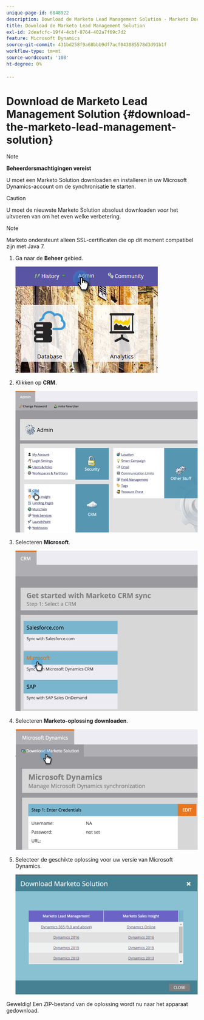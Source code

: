 ```yaml
---
unique-page-id: 6848922
description: Download de Marketo Lead Management Solution - Marketo Docs - Productdocumentatie
title: Download de Marketo Lead Management Solution
exl-id: 2deafcfc-19f4-4cbf-8764-402a7f69c7d2
feature: Microsoft Dynamics
source-git-commit: 431bd258f9a68bbb9df7acf043085578d3d91b1f
workflow-type: tm+mt
source-wordcount: '108'
ht-degree: 0%

---
```


# Download de Marketo Lead Management Solution {#download-the-marketo-lead-management-solution}

>[!NOTE]
>
>**Beheerdersmachtigingen vereist**

U moet een Marketo Solution downloaden en installeren in uw Microsoft Dynamics-account om de synchronisatie te starten.

>[!CAUTION]
>
>U moet de nieuwste Marketo Solution absoluut downloaden _voor_ het uitvoeren van om het even welke verbetering.

>[!NOTE]
>
>Marketo ondersteunt alleen SSL-certificaten die op dit moment compatibel zijn met Java 7.

1. Ga naar de **Beheer** gebied.

   ![](assets/download-the-marketo-lead-management-solution-1.png)

1. Klikken op **CRM**.

   ![](assets/download-the-marketo-lead-management-solution-2.png)

1. Selecteren **Microsoft**.

   ![](assets/download-the-marketo-lead-management-solution-3.png)

1. Selecteren **Marketo-oplossing downloaden**.

   ![](assets/download-the-marketo-lead-management-solution-4.png)

1. Selecteer de geschikte oplossing voor uw versie van Microsoft Dynamics.

   ![](assets/download-the-marketo-lead-management-solution-5.png)

Geweldig! Een ZIP-bestand van de oplossing wordt nu naar het apparaat gedownload.
